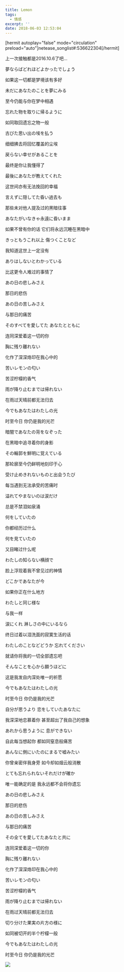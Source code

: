 ```yaml
---
title: Lemon
tags:
  - 情感
excerpt: ''
date: 2018-06-03 12:53:04
---
```


\[hermit autoplay="false" mode="circulation" preload="auto"\]netease\_songlist#:536622304\[/hermit\]

上一次接触都是2016.10.6了吧...

夢ならばどれほどよかったでしょう

如果这一切都是梦境该有多好

未だにあなたのことを夢にみる

至今仍能与你在梦中相遇

忘れた物を取りに帰るように

如同取回遗忘之物一般

古びた思い出の埃を払う

细细拂去将回忆覆盖的尘埃

戻らない幸せがあることを

最终是你让我懂得了

最後にあなたが教えてくれた

这世间亦有无法挽回的幸福

言えずに隠してた昏い過去も

那些未对他人提及过的黑暗往事

あなたがいなきゃ永遠に昏いまま

如果不曾有你的话 它们将永远沉睡在黑暗中

きっともうこれ以上 傷つくことなど

我知道这世上一定没有

ありはしないとわかっている

比这更令人难过的事情了

あの日の悲しみさえ

那日的悲伤

あの日の苦しみさえ

与那日的痛苦

そのすべてを愛してた あなたとともに

连同深爱着这一切的你

胸に残り離れない

化作了深深烙印在我心中的

苦いレモンの匂い

苦涩柠檬的香气

雨が降り止むまでは帰れない

在雨过天晴前都无法归去

今でもあなたはわたしの光

时至今日 你仍是我的光芒

暗闇であなたの背をなぞった

在黑暗中追寻着你的身影

その輪郭を鮮明に覚えている

那轮廓至今仍鲜明地刻印于心

受け止めきれないものと出会うたび

每当遇到无法承受的苦痛时

溢れてやまないのは涙だけ

总是不禁泪如泉涌

何をしていたの

你都经历过什么

何を見ていたの

又目睹过什么呢

わたしの知らない横顔で

脸上浮现着我不曾见过的神情

どこかであなたが今

如果你正在什么地方

わたしと同じ様な

与我一样

涙にくれ 淋しさの中にいるなら

终日过着以泪洗面的寂寞生活的话

わたしのことなどどうか 忘れてください

就请你将我的一切全部遗忘吧

そんなことを心から願うほどに

这是我发自内深处唯一的祈愿

今でもあなたはわたしの光

时至今日 你仍是我的光芒

自分が思うより 恋をしていたあなたに

我深深地恋慕着你 甚至超出了我自己的想象

あれから思うように 息ができない

自此每当想起你 都如同窒息般痛苦

あんなに側にいたのにまるで嘘みたい

你曾亲密伴我身旁 如今却如烟云般消散

とても忘れられないそれだけが確か

唯一能确定的是 我永远都不会将你遗忘

あの日の悲しみさえ

那日的悲伤

あの日の苦しみさえ

与那日的痛苦

その全てを愛してたあなたと共に

连同深爱着这一切的你

胸に残り離れない

化作了深深烙印在我心中的

苦いレモンの匂い

苦涩柠檬的香气

雨が降り止むまでは帰れない

在雨过天晴前都无法归去

切り分けた果実の片方の様に

如同被切开的半个柠檬一般

今でもあなたはわたしの光

时至今日 你仍是我的光芒

![](https://i.loli.net/2021/04/07/NSznO1oEVMZluyA.png)